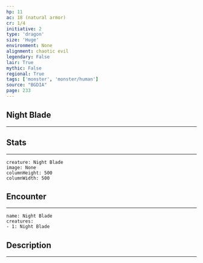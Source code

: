 ```yaml
---
hp: 11
ac: 18 (natural armor)
cr: 1/4
initiative: 2
type: 'dragon'    
size: 'Huge'
environment: None
alignment: chaotic evil
legendary: False
lair: True
mythic: False
regional: True
tags: ['monster', 'monster/human']
source: "BGDIA"
page: 233
---
```


## Night Blade
---



## Stats
---

```statblock
creature: Night Blade
image: None
columnHeight: 500
columnWidth: 500
```

## Encounter
---

```encounter-table
name: Night Blade
creatures:
- 1: Night Blade
```

## Description
---




